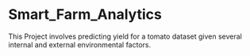 # Smart_Farm_Analytics
This Project involves predicting yield for a tomato dataset given several internal and external environmental factors.
